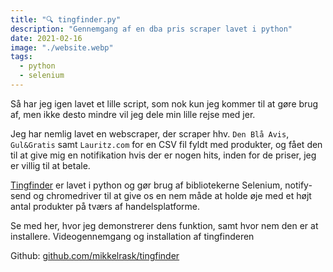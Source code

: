 ```yaml
---
title: "🔍 tingfinder.py"
description: "Gennemgang af en dba pris scraper lavet i python"
date: 2021-02-16
image: "./website.webp"
tags:
  - python
  - selenium
---
```


Så har jeg igen lavet et lille script, som nok kun jeg kommer til at gøre brug af, men ikke desto mindre vil jeg dele min lille rejse med jer.

Jeg har nemlig lavet en webscraper, der scraper hhv. `Den Blå Avis`, `Gul&Gratis` samt `Lauritz.com` for en CSV fil fyldt med produkter, og fået den til at give mig en notifikation hvis der er nogen hits, inden for de priser, jeg er villig til at betale.

[Tingfinder](https://mikkelrask.github.io/tingfinder) er lavet i python og gør brug af bibliotekerne Selenium, notify-send og chromedriver til at give os en nem måde at holde øje med et højt antal produkter på tværs af handelsplatforme.

Se med her, hvor jeg demonstrerer dens funktion, samt hvor nem den er at installere.
Videogennemgang og installation af tingfinderen

Github: [github.com/mikkelrask/tingfinder](https://github.com/mikkelrask/tingfinder)
